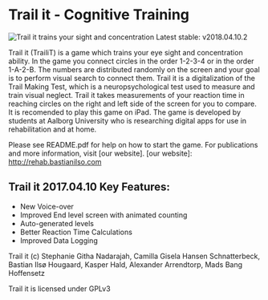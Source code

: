 # Trail it - Cognitive Training
![Trail it trains your sight and concentration](https://i1.wp.com/bastianilso.com/wp-content/uploads/2018/04/trailit_in_game_full_res.png?fit=640%2C480)
Latest stable: v2018.04.10.2

Trail it (TrailiT) is a game which trains your eye sight and concentration 
ability. In the game you connect circles in the order 1-2-3-4 or in 
the order 1-A-2-B. The numbers are distributed randomly on the screen 
and your goal is to perform visual search to connect them.
Trail it is a digitalization of the Trail Making Test, which 
is a neuropsychological test used to measure and train visual neglect. 
Trail it takes measurements of your reaction time in reaching circles on 
the right and left side of the screen for you to compare. It is recomended 
to play this game on iPad. The game is developed by students at Aalborg 
University who is researching digital apps for use in rehabilitation and 
at home.

Please see README.pdf for help on how to start the game. For publications and more information, visit [our website].
[our website]: http://rehab.bastianilso.com

## Trail it 2017.04.10 Key Features:
 * New Voice-over
 * Improved End level screen with animated counting
 * Auto-generated levels
 * Better Reaction Time Calculations
 * Improved Data Logging


Trail it (c) Stephanie Githa Nadarajah, Camilla Gisela Hansen 
Schnatterbeck, Bastian Ilsø Hougaard, Kasper Hald, Alexander Arrendtorp, 
Mads Bang Hoffensetz

Trail it is licensed under GPLv3
